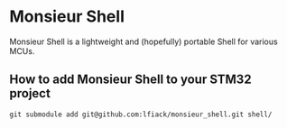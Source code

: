 # Monsieur Shell
Monsieur Shell is a lightweight and (hopefully) portable Shell for various MCUs.

## How to add Monsieur Shell to your STM32 project
```console
git submodule add git@github.com:lfiack/monsieur_shell.git shell/
```
